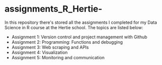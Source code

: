 # assignments_R_Hertie-
In this repository there's stored all the assignments I completed for my Data Science in R course at the Hertie school. The topics are listed below: 

- Assignment 1: Version control and project management with Github
- Assignment 2: Programming: Functions and debugging
- Assignment 3: Web scraping and APIs
- Assignment 4: Visualization
- Assignment 5: Monitoring and communication
